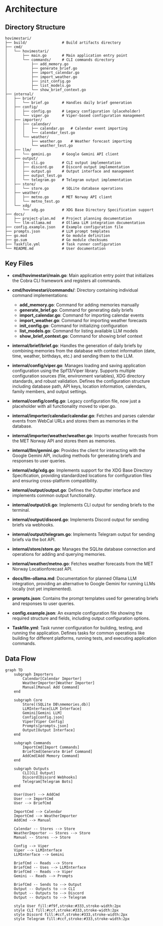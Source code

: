 # Architecture

## Directory Structure

```
hovimestari/
├── build/                # Build artifacts directory
├── cmd/
│   └── hovimestari/
│       ├── main.go       # Main application entry point
│       └── commands/     # CLI commands directory
│           ├── add_memory.go
│           ├── generate_brief.go
│           ├── import_calendar.go
│           ├── import_weather.go
│           ├── init_config.go
│           ├── list_models.go
│           └── show_brief_context.go
├── internal/
│   ├── brief/
│   │   └── brief.go      # Handles daily brief generation
│   ├── config/
│   │   ├── config.go     # Legacy configuration (placeholder)
│   │   └── viper.go      # Viper-based configuration management
│   ├── importer/
│   │   ├── calendar/
│   │   │   ├── calendar.go   # Calendar event importing
│   │   │   └── calendar_test.go
│   │   └── weather/
│   │       ├── weather.go    # Weather forecast importing
│   │       └── weather_test.go
│   ├── llm/
│   │   └── gemini.go     # Google Gemini API client
│   ├── output/
│   │   ├── cli.go        # CLI output implementation
│   │   ├── discord.go    # Discord output implementation
│   │   ├── output.go     # Output interface and management
│   │   ├── output_test.go
│   │   └── telegram.go   # Telegram output implementation
│   ├── store/
│   │   └── store.go      # SQLite database operations
│   ├── weather/
│   │   ├── metno.go      # MET Norway API client
│   │   └── metno_test.go
│   └── xdg/
│       └── xdg.go        # XDG Base Directory Specification support
├── docs/
│   ├── project-plan.md   # Project planning documentation
│   └── llm-ollama.md     # Ollama LLM integration documentation
├── config.example.json   # Example configuration file
├── prompts.json          # LLM prompt templates
├── go.mod                # Go module definition
├── go.sum                # Go module checksums
├── Taskfile.yml          # Task runner configuration
└── README.md             # User documentation
```

## Key Files

- **cmd/hovimestari/main.go**: Main application entry point that initializes the Cobra CLI framework and registers all commands.

- **cmd/hovimestari/commands/**: Directory containing individual command implementations:

  - **add_memory.go**: Command for adding memories manually
  - **generate_brief.go**: Command for generating daily briefs
  - **import_calendar.go**: Command for importing calendar events
  - **import_weather.go**: Command for importing weather forecasts
  - **init_config.go**: Command for initializing configuration
  - **list_models.go**: Command for listing available LLM models
  - **show_brief_context.go**: Command for showing brief context

- **internal/brief/brief.go**: Handles the generation of daily briefs by combining memories from the database with context information (date, time, weather, birthdays, etc.) and sending them to the LLM.

- **internal/config/viper.go**: Manages loading and saving application configuration using the Spf13/Viper library. Supports multiple configuration sources (file, environment variables), XDG directory standards, and robust validation. Defines the configuration structure including database path, API keys, location information, calendars, family members, and output settings.

- **internal/config/config.go**: Legacy configuration file, now just a placeholder with all functionality moved to viper.go.

- **internal/importer/calendar/calendar.go**: Fetches and parses calendar events from WebCal URLs and stores them as memories in the database.

- **internal/importer/weather/weather.go**: Imports weather forecasts from the MET Norway API and stores them as memories.

- **internal/llm/gemini.go**: Provides the client for interacting with the Google Gemini API, including methods for generating briefs and responses to user queries.

- **internal/xdg/xdg.go**: Implements support for the XDG Base Directory Specification, providing standardized locations for configuration files and ensuring cross-platform compatibility.

- **internal/output/output.go**: Defines the Outputter interface and implements common output functionality.
- **internal/output/cli.go**: Implements CLI output for sending briefs to the terminal.
- **internal/output/discord.go**: Implements Discord output for sending briefs via webhooks.
- **internal/output/telegram.go**: Implements Telegram output for sending briefs via the bot API.

- **internal/store/store.go**: Manages the SQLite database connection and operations for adding and querying memories.

- **internal/weather/metno.go**: Fetches weather forecasts from the MET Norway Locationforecast API.

- **docs/llm-ollama.md**: Documentation for planned Ollama LLM integration, providing an alternative to Google Gemini for running LLMs locally (not yet implemented).

- **prompts.json**: Contains the prompt templates used for generating briefs and responses to user queries.

- **config.example.json**: An example configuration file showing the required structure and fields, including output configuration options.

- **Taskfile.yml**: Task runner configuration for building, testing, and running the application. Defines tasks for common operations like building for different platforms, running tests, and executing application commands.

## Data Flow

```mermaid
graph TD
    subgraph Importers
        Calendar[Calendar Importer]
        WeatherImporter[Weather Importer]
        Manual[Manual Add Command]
    end

    subgraph Core
        Store[(SQLite DB\nmemories.db)]
        LLMInterface[LLM Interface]
        Gemini[Gemini LLM]
        Config[config.json]
        Viper[Viper Config]
        Prompts[prompts.json]
        Output[Output Interface]
    end

    subgraph Commands
        ImportCmd[Import Commands]
        BriefCmd[Generate Brief Command]
        AddCmd[Add Memory Command]
    end

    subgraph Outputs
        CLI[CLI Output]
        Discord[Discord Webhooks]
        Telegram[Telegram Bots]
    end

    User(User) --> AddCmd
    User --> ImportCmd
    User --> BriefCmd

    ImportCmd --> Calendar
    ImportCmd --> WeatherImporter
    AddCmd --> Manual

    Calendar -- Stores --> Store
    WeatherImporter -- Stores --> Store
    Manual -- Stores --> Store

    Config --> Viper
    Viper --> LLMInterface
    LLMInterface --> Gemini

    BriefCmd -- Reads --> Store
    BriefCmd -- Uses --> LLMInterface
    BriefCmd -- Reads --> Viper
    Gemini -- Reads --> Prompts

    BriefCmd -- Sends to --> Output
    Output -- Outputs to --> CLI
    Output -- Outputs to --> Discord
    Output -- Outputs to --> Telegram

    style User fill:#f9f,stroke:#333,stroke-width:2px
    style CLI fill:#ccf,stroke:#333,stroke-width:2px
    style Discord fill:#ccf,stroke:#333,stroke-width:2px
    style Telegram fill:#ccf,stroke:#333,stroke-width:2px
```
